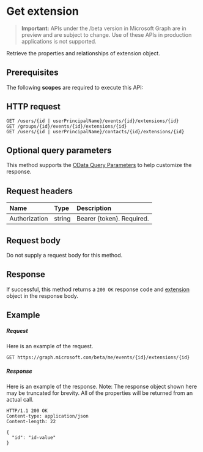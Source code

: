 # Get extension

> **Important:** APIs under the /beta version in Microsoft Graph are in preview and are subject to change. Use of these APIs in production applications is not supported.

Retrieve the properties and relationships of extension object.
## Prerequisites
The following **scopes** are required to execute this API: 
## HTTP request
<!-- { "blockType": "ignored" } -->
```http
GET /users/{id | userPrincipalName}/events/{id}/extensions/{id}
GET /groups/{id}/events/{id}/extensions/{id}
GET /users/{id | userPrincipalName}/contacts/{id}/extensions/{id}
```
## Optional query parameters
This method supports the [OData Query Parameters](http://developer.microsoft.com/en-us/graph/docs/overview/query_parameters) to help customize the response.

## Request headers
| Name       | Type | Description|
|:-----------|:------|:----------|
| Authorization  | string  | Bearer {token}. Required. |

## Request body
Do not supply a request body for this method.

## Response

If successful, this method returns a `200 OK` response code and [extension](../resources/extension.md) object in the response body.
## Example
##### Request
Here is an example of the request.
<!-- {
  "blockType": "request",
  "name": "get_extension"
}-->
```http
GET https://graph.microsoft.com/beta/me/events/{id}/extensions/{id}
```
##### Response
Here is an example of the response. Note: The response object shown here may be truncated for brevity. All of the properties will be returned from an actual call.
<!-- {
  "blockType": "response",
  "truncated": true,
  "@odata.type": "microsoft.graph.extension"
} -->
```http
HTTP/1.1 200 OK
Content-type: application/json
Content-length: 22

{
  "id": "id-value"
}
```

<!-- uuid: 8fcb5dbc-d5aa-4681-8e31-b001d5168d79
2015-10-25 14:57:30 UTC -->
<!-- {
  "type": "#page.annotation",
  "description": "Get extension",
  "keywords": "",
  "section": "documentation",
  "tocPath": ""
}-->